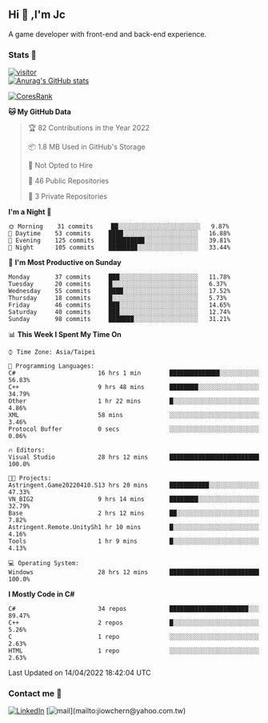 ## Hi 👋 ,I'm Jc  

A game developer with front-end and back-end experience.  

### Stats  📝
[![visitor](https://visitor-badge.glitch.me/badge?page_id=jiowchern.jiowchern&style=flat-square&color=0088cc)](https://visitor-badge.glitch.me/badge?page_id=jiowchern.jiowchern&style=flat-square&color=0088cc)  
[![Anurag's GitHub stats](https://github-readme-stats.vercel.app/api?username=jiowchern&count_private=true&&show_icons=true)](https://github.com/anuraghazra/github-readme-stats)  
<!-- [![trophy](https://github-profile-trophy.vercel.app/?username=jiowchern)](https://github.com/ryo-ma/github-profile-trophy)   -->
[![CoresRank](https://cr-ss-service.azurewebsites.net/api/ScreenShot?widget=summary&username=jiowchern)](https://cr-ss-service.azurewebsites.net/api/ScreenShot?widget=summary&username=jiowchern)


<!--START_SECTION:waka-->
**🐱 My GitHub Data** 

> 🏆 82 Contributions in the Year 2022
 > 
> 📦 1.8 MB Used in GitHub's Storage 
 > 
> 🚫 Not Opted to Hire
 > 
> 📜 46 Public Repositories 
 > 
> 🔑 3 Private Repositories  
 > 
**I'm a Night 🦉** 

```text
🌞 Morning    31 commits     ██░░░░░░░░░░░░░░░░░░░░░░░   9.87% 
🌆 Daytime    53 commits     ████░░░░░░░░░░░░░░░░░░░░░   16.88% 
🌃 Evening    125 commits    ██████████░░░░░░░░░░░░░░░   39.81% 
🌙 Night      105 commits    ████████░░░░░░░░░░░░░░░░░   33.44%

```
📅 **I'm Most Productive on Sunday** 

```text
Monday       37 commits     ███░░░░░░░░░░░░░░░░░░░░░░   11.78% 
Tuesday      20 commits     █░░░░░░░░░░░░░░░░░░░░░░░░   6.37% 
Wednesday    55 commits     ████░░░░░░░░░░░░░░░░░░░░░   17.52% 
Thursday     18 commits     █░░░░░░░░░░░░░░░░░░░░░░░░   5.73% 
Friday       46 commits     ███░░░░░░░░░░░░░░░░░░░░░░   14.65% 
Saturday     40 commits     ███░░░░░░░░░░░░░░░░░░░░░░   12.74% 
Sunday       98 commits     ███████░░░░░░░░░░░░░░░░░░   31.21%

```


📊 **This Week I Spent My Time On** 

```text
⌚︎ Time Zone: Asia/Taipei

💬 Programming Languages: 
C#                       16 hrs 1 min        ██████████████░░░░░░░░░░░   56.83% 
C++                      9 hrs 48 mins       ████████░░░░░░░░░░░░░░░░░   34.79% 
Other                    1 hr 22 mins        █░░░░░░░░░░░░░░░░░░░░░░░░   4.86% 
XML                      58 mins             ░░░░░░░░░░░░░░░░░░░░░░░░░   3.46% 
Protocol Buffer          0 secs              ░░░░░░░░░░░░░░░░░░░░░░░░░   0.06%

🔥 Editors: 
Visual Studio            28 hrs 12 mins      █████████████████████████   100.0%

🐱‍💻 Projects: 
Astringent.Game20220410.S13 hrs 20 mins      ███████████░░░░░░░░░░░░░░   47.33% 
VN_BIG2                  9 hrs 14 mins       ████████░░░░░░░░░░░░░░░░░   32.79% 
Base                     2 hrs 12 mins       ██░░░░░░░░░░░░░░░░░░░░░░░   7.82% 
Astringent.Remote.UnitySh1 hr 10 mins        █░░░░░░░░░░░░░░░░░░░░░░░░   4.16% 
Tools                    1 hr 9 mins         █░░░░░░░░░░░░░░░░░░░░░░░░   4.13%

💻 Operating System: 
Windows                  28 hrs 12 mins      █████████████████████████   100.0%

```

**I Mostly Code in C#** 

```text
C#                       34 repos            ██████████████████████░░░   89.47% 
C++                      2 repos             █░░░░░░░░░░░░░░░░░░░░░░░░   5.26% 
C                        1 repo              ░░░░░░░░░░░░░░░░░░░░░░░░░   2.63% 
HTML                     1 repo              ░░░░░░░░░░░░░░░░░░░░░░░░░   2.63%

```



 Last Updated on 14/04/2022 18:42:04 UTC
<!--END_SECTION:waka-->



### Contact me 💬
[![LinkedIn](https://img.shields.io/badge/-JiowchernChen-0077B5?style==flat-square&logo=LinkedIn&logoColor=white)](https://www.linkedin.com/in/jiowchern-chen-4aaa90b7/) [![mail](https://img.shields.io/badge/-jiowchern%40yahoo.com.tw-blueviolet?style=flat-square&logo=yahoo!)](mailto:jiowchern@yahoo.com.tw)    

<!-- [![Linkedin Badge](https://img.shields.io/badge/-LinkedIn-blue?style=flat-square&logo=Linkedin&logoColor=white&link=https://www.linkedin.com/in/jiowchern-chen-4aaa90b7/)](https://www.linkedin.com/in/jiowchern-chen-4aaa90b7/) -->


<!--
**jiowchern/jiowchern** is a ✨ _special_ ✨ repository because its `README.md` (this file) appears on your GitHub profile.

Here are some ideas to get you started:

- 🔭 I’m currently working on ...
- 🌱 I’m currently learning ...
- 👯 I’m looking to collaborate on ...
- 🤔 I’m looking for help with ...
- 💬 Ask me about ...
- 📫 How to reach me: ...
- 😄 Pronouns: ...
- ⚡ Fun fact: ...
-->

